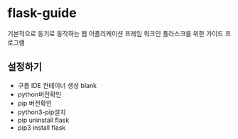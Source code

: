# flask-guide
기본적으로 동기로 동작하는 웹 어플리케이션 프레임 워크인 플라스크를 위한 가이드 프로그램

## 설정하기
- 구름 IDE 컨테이너 생성 blank
- python버전확인
- pip 버전확인
- python3-pip설치
- pip uninstall flask
- pip3 install flask